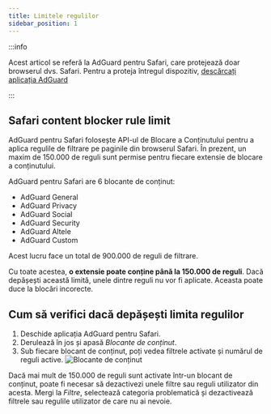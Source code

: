```yaml
---
title: Limitele regulilor
sidebar_position: 1
---
```


:::info

Acest articol se referă la AdGuard pentru Safari, care protejează doar browserul dvs. Safari. Pentru a proteja întregul dispozitiv, [descărcați aplicația AdGuard](https://agrd.io/download-kb-adblock)

:::

## Safari content blocker rule limit

AdGuard pentru Safari folosește API-ul de Blocare a Conținutului pentru a aplica regulile de filtrare pe paginile din browserul Safari. În prezent, un maxim de 150.000 de reguli sunt permise pentru fiecare extensie de blocare a conținutului.

AdGuard pentru Safari are 6 blocante de conținut:

- AdGuard General
- AdGuard Privacy
- AdGuard Social
- AdGuard Security
- AdGuard Altele
- AdGuard Custom

Acest lucru face un total de 900.000 de reguli de filtrare.

Cu toate acestea, **o extensie poate conține până la 150.000 de reguli**. Dacă depășești această limită, unele dintre reguli nu vor fi aplicate. Aceasta poate duce la blocări incorecte.

## Cum să verifici dacă depășești limita regulilor

1. Deschide aplicația AdGuard pentru Safari.
2. Derulează în jos și apasă _Blocante de conținut_.
3. Sub fiecare blocant de conținut, poți vedea filtrele activate și numărul de reguli active.
    ![Blocante de conținut](https://cdn.adtidy.org/content/Kb/ad_blocker/safari/adg-safari-cb.png)

Dacă mai mult de 150.000 de reguli sunt activate într-un blocant de conținut, poate fi necesar să dezactivezi unele filtre sau reguli utilizator din acesta. Mergi la _Filtre_, selectează categoria problematică și dezactivează filtrele sau regulile utilizator de care nu ai nevoie.
